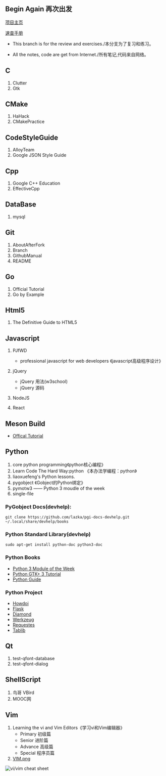Begin Again 再次出发
---
[项目主页](https://github.com/wikinee/BeginAgain.git)

[速查手册](https://github.com/wikinee/Awesome-Cheat-Sheet.git)

- This branch is for the review and exercises./本分支为了复习和练习。

- All the notes, code are get from Internet./所有笔记,代码来自网络。

## C
1. Clutter
2. Gtk

## CMake
1. HaHack
2. CMakePractice

## CodeStyleGuide
1. AlloyTeam
2. Google JSON Style Guide

## Cpp
1. Google C++ Education
2. EffectiveCpp

## DataBase
1. mysql

## Git
1. AboutAfterFork
2. Branch
3. GithubManual
4. README

## Go
1. Official Tutorial
2. Go by Example

## Html5
1. The Definitive Guide to HTML5

## Javascript
1. PJfWD
    - professional javascript for web developers
     《javascript高级程序设计》

2. jQuery
    - jQuery 用法(w3school)
    - jQuery 源码

3. NodeJS

4. React

## Meson Build
- [Offical Tutorial](http://mesonbuild.com/Tutorial.html)

## Python
1. core python programming《python核心编程》
2. Learn Code The Hard Way:python 《本办法学编程：python》
3. liaoxuefeng's Python lessons.
4. pygobject 《Gobject的Python绑定》
5. pymotw3 —— Python 3 moudle of the week
6. single-file

### PyGobject Docs(devhelp):

```shell
git clone https://github.com/lazka/pgi-docs-devhelp.git ~/.local/share/devhelp/books

```

### Python Standard Library(devhelp)

```shell
sudo apt-get install python-doc python3-doc
```

### Python Books

- [Python 3 Module of the Week](https://pymotw.com/3/)
- [Python GTK+ 3 Tutorial](http://python-gtk-3-tutorial.readthedocs.io)
- [Python Guide](http://docs.python-guide.org/en/latest/)

### Python Project

- [Howdoi](https://github.com/gleitz/howdoi)
- [Flask](https://github.com/pallets/flask)
- [Diamond](https://github.com/python-diamond/Diamond)
- [Werkzeug](https://github.com/pallets/werkzeug)
- [Requestes](https://github.com/requests/requests)
- [Tablib](https://github.com/kennethreitz/tablib)

## Qt

1. test-qfont-database
2. test-qfont-dialog

## ShellScript
1. 鸟哥 VBird
2. MOOC网

## Vim
1. Learning the vi and Vim Editors《学习vi和Vim编辑器》
    - Primary 初级篇
    - Senior 进阶篇
    - Advance 高级篇
    - Special 程序员篇
2. [VIM.png](http://sheet.shiar.nl/vi)

![vi/vim cheat sheet](https://github.com/wikinee/note/blob/master/Vim/VIM.png)

